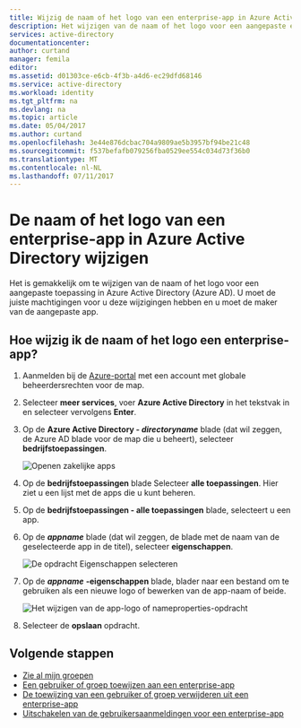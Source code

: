 ```yaml
---
title: Wijzig de naam of het logo van een enterprise-app in Azure Active Directory | Microsoft Docs
description: Het wijzigen van de naam of het logo voor een aangepaste enterprise-app in Azure Active Directory
services: active-directory
documentationcenter: 
author: curtand
manager: femila
editor: 
ms.assetid: d01303ce-e6cb-4f3b-a4d6-ec29dfd68146
ms.service: active-directory
ms.workload: identity
ms.tgt_pltfrm: na
ms.devlang: na
ms.topic: article
ms.date: 05/04/2017
ms.author: curtand
ms.openlocfilehash: 3e44e876dcbac704a9809ae5b3957bf94be21c48
ms.sourcegitcommit: f537befafb079256fba0529ee554c034d73f36b0
ms.translationtype: MT
ms.contentlocale: nl-NL
ms.lasthandoff: 07/11/2017
---
```

# <a name="change-the-name-or-logo-of-an-enterprise-app-in-azure-active-directory"></a>De naam of het logo van een enterprise-app in Azure Active Directory wijzigen
Het is gemakkelijk om te wijzigen van de naam of het logo voor een aangepaste toepassing in Azure Active Directory (Azure AD). U moet de juiste machtigingen voor u deze wijzigingen hebben en u moet de maker van de aangepaste app.

## <a name="how-do-i-change-an-enterprise-apps-name-or-logo"></a>Hoe wijzig ik de naam of het logo een enterprise-app?
1. Aanmelden bij de [Azure-portal](https://portal.azure.com) met een account met globale beheerdersrechten voor de map.
2. Selecteer **meer services**, voer **Azure Active Directory** in het tekstvak in en selecteer vervolgens **Enter**.
3. Op de **Azure Active Directory - *directoryname***  blade (dat wil zeggen, de Azure AD blade voor de map die u beheert), selecteer **bedrijfstoepassingen**.

    ![Openen zakelijke apps](./media/active-directory-coreapps-change-app-logo-azure-portal/open-enterprise-apps.png)
4. Op de **bedrijfstoepassingen** blade Selecteer **alle toepassingen**. Hier ziet u een lijst met de apps die u kunt beheren.
5. Op de **bedrijfstoepassingen - alle toepassingen** blade, selecteert u een app.
6. Op de ***appname*** blade (dat wil zeggen, de blade met de naam van de geselecteerde app in de titel), selecteer **eigenschappen**.

    ![De opdracht Eigenschappen selecteren](./media/active-directory-coreapps-change-app-logo-azure-portal/select-app.png)
7. Op de ***appname*** **-eigenschappen** blade, blader naar een bestand om te gebruiken als een nieuwe logo of bewerken van de app-naam of beide.

    ![Het wijzigen van de app-logo of nameproperties-opdracht](./media/active-directory-coreapps-change-app-logo-azure-portal/change-logo.png)
8. Selecteer de **opslaan** opdracht.

## <a name="next-steps"></a>Volgende stappen
* [Zie al mijn groepen](active-directory-groups-view-azure-portal.md)
* [Een gebruiker of groep toewijzen aan een enterprise-app](active-directory-coreapps-assign-user-azure-portal.md)
* [De toewijzing van een gebruiker of groep verwijderen uit een enterprise-app](active-directory-coreapps-remove-assignment-azure-portal.md)
* [Uitschakelen van de gebruikersaanmeldingen voor een enterprise-app](active-directory-coreapps-disable-app-azure-portal.md)

